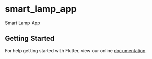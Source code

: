 # smart_lamp_app

Smart Lamp App

## Getting Started

For help getting started with Flutter, view our online
[documentation](https://flutter.io/).
